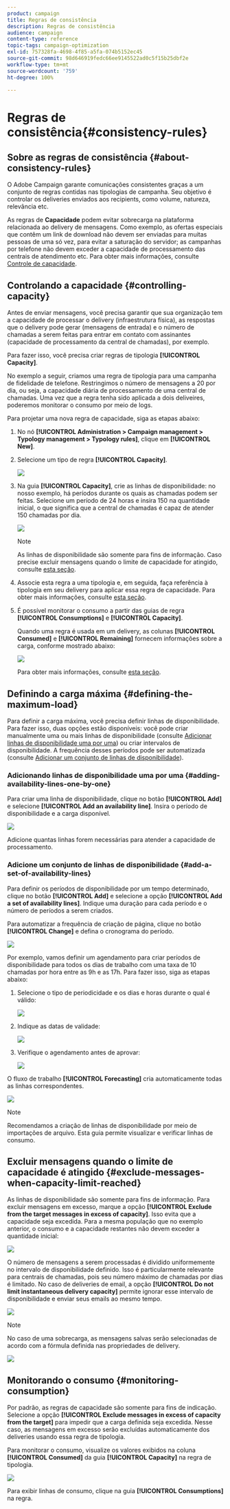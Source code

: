 ```yaml
---
product: campaign
title: Regras de consistência
description: Regras de consistência
audience: campaign
content-type: reference
topic-tags: campaign-optimization
exl-id: 757328fa-4698-4f85-a5fa-074b5152ec45
source-git-commit: 98d646919fedc66ee9145522ad0c5f15b25dbf2e
workflow-type: tm+mt
source-wordcount: '759'
ht-degree: 100%

---
```


# Regras de consistência{#consistency-rules}

## Sobre as regras de consistência {#about-consistency-rules}

O Adobe Campaign garante comunicações consistentes graças a um conjunto de regras contidas nas tipologias de campanha. Seu objetivo é controlar os deliveries enviados aos recipients, como volume, natureza, relevância etc.

As regras de **Capacidade** podem evitar sobrecarga na plataforma relacionada ao delivery de mensagens. Como exemplo, as ofertas especiais que contêm um link de download não devem ser enviadas para muitas pessoas de uma só vez, para evitar a saturação do servidor; as campanhas por telefone não devem exceder a capacidade de processamento das centrais de atendimento etc. Para obter mais informações, consulte [Controle de capacidade](#controlling-capacity).

## Controlando a capacidade {#controlling-capacity}

Antes de enviar mensagens, você precisa garantir que sua organização tem a capacidade de processar o delivery (infraestrutura física), as respostas que o delivery pode gerar (mensagens de entrada) e o número de chamadas a serem feitas para entrar em contato com assinantes (capacidade de processamento da central de chamadas), por exemplo.

Para fazer isso, você precisa criar regras de tipologia **[!UICONTROL Capacity]**.

No exemplo a seguir, criamos uma regra de tipologia para uma campanha de fidelidade de telefone. Restringimos o número de mensagens a 20 por dia, ou seja, a capacidade diária de processamento de uma central de chamadas. Uma vez que a regra tenha sido aplicada a dois deliveires, poderemos monitorar o consumo por meio de logs.

Para projetar uma nova regra de capacidade, siga as etapas abaixo:

1. No nó **[!UICONTROL Administration > Campaign management > Typology management > Typology rules]**, clique em **[!UICONTROL New]**.
1. Selecione um tipo de regra **[!UICONTROL Capacity]**.

   ![](assets/campaign_opt_create_capacity_01.png)

1. Na guia **[!UICONTROL Capacity]**, crie as linhas de disponibilidade: no nosso exemplo, há períodos durante os quais as chamadas podem ser feitas. Selecione um período de 24 horas e insira 150 na quantidade inicial, o que significa que a central de chamadas é capaz de atender 150 chamadas por dia.

   ![](assets/campaign_opt_create_capacity_02.png)

   >[!NOTE]
   >
   >As linhas de disponibilidade são somente para fins de informação. Caso precise excluir mensagens quando o limite de capacidade for atingido, consulte [esta seção](#exclude-messages-when-capacity-limit-reached).

1. Associe esta regra a uma tipologia e, em seguida, faça referência à tipologia em seu delivery para aplicar essa regra de capacidade. Para obter mais informações, consulte [esta seção](../../campaign/using/applying-rules.md#applying-a-typology-to-a-delivery).
1. É possível monitorar o consumo a partir das guias de regra **[!UICONTROL Consumptions]** e **[!UICONTROL Capacity]**.

   Quando uma regra é usada em um delivery, as colunas **[!UICONTROL Consumed]** e **[!UICONTROL Remaining]** fornecem informações sobre a carga, conforme mostrado abaixo:

   ![](assets/campaign_opt_create_capacity_03.png)

   Para obter mais informações, consulte [esta seção](#monitoring-consumption).

## Definindo a carga máxima {#defining-the-maximum-load}

Para definir a carga máxima, você precisa definir linhas de disponibilidade. Para fazer isso, duas opções estão disponíveis: você pode criar manualmente uma ou mais linhas de disponibilidade (consulte [Adicionar linhas de disponibilidade uma por uma](#adding-availability-lines-one-by-one)) ou criar intervalos de disponibilidade. A frequência desses períodos pode ser automatizada (consulte [Adicionar um conjunto de linhas de disponibilidade](#add-a-set-of-availability-lines)).

### Adicionando linhas de disponibilidade uma por uma {#adding-availability-lines-one-by-one}

Para criar uma linha de disponibilidade, clique no botão **[!UICONTROL Add]** e selecione **[!UICONTROL Add an availability line]**. Insira o período de disponibilidade e a carga disponível.

![](assets/campaign_opt_create_capacity_02.png)

Adicione quantas linhas forem necessárias para atender a capacidade de processamento.

### Adicione um conjunto de linhas de disponibilidade {#add-a-set-of-availability-lines}

Para definir os períodos de disponibilidade por um tempo determinado, clique no botão **[!UICONTROL Add]** e selecione a opção **[!UICONTROL Add a set of availability lines]**. Indique uma duração para cada período e o número de períodos a serem criados.

Para automatizar a frequência de criação de página, clique no botão **[!UICONTROL Change]** e defina o cronograma do período.

![](assets/campaign_opt_create_capacity_07.png)

Por exemplo, vamos definir um agendamento para criar períodos de disponibilidade para todos os dias de trabalho com uma taxa de 10 chamadas por hora entre as 9h e as 17h. Para fazer isso, siga as etapas abaixo:

1. Selecione o tipo de periodicidade e os dias e horas durante o qual é válido:

   ![](assets/campaign_opt_create_capacity_08.png)

1. Indique as datas de validade:

   ![](assets/campaign_opt_create_capacity_09.png)

1. Verifique o agendamento antes de aprovar:

   ![](assets/campaign_opt_create_capacity_10.png)

O fluxo de trabalho **[!UICONTROL Forecasting]** cria automaticamente todas as linhas correspondentes.

![](assets/campaign_opt_create_capacity_12.png)

>[!NOTE]
>
>Recomendamos a criação de linhas de disponibilidade por meio de importações de arquivo. Esta guia permite visualizar e verificar linhas de consumo.

## Excluir mensagens quando o limite de capacidade é atingido {#exclude-messages-when-capacity-limit-reached}

As linhas de disponibilidade são somente para fins de informação. Para excluir mensagens em excesso, marque a opção **[!UICONTROL Exclude from the target messages in excess of capacity]**. Isso evita que a capacidade seja excedida. Para a mesma população que no exemplo anterior, o consumo e a capacidade restantes não devem exceder a quantidade inicial:

![](assets/campaign_opt_create_capacity_04.png)

O número de mensagens a serem processadas é dividido uniformemente no intervalo de disponibilidade definido. Isso é particularmente relevante para centrais de chamadas, pois seu número máximo de chamadas por dias é limitado. No caso de deliveries de email, a opção **[!UICONTROL Do not limit instantaneous delivery capacity]** permite ignorar esse intervalo de disponibilidade e enviar seus emails ao mesmo tempo.

![](assets/campaign_opt_create_capacity_05.png)

>[!NOTE]
>
>No caso de uma sobrecarga, as mensagens salvas serão selecionadas de acordo com a fórmula definida nas propriedades de delivery.

![](assets/campaign_opt_create_capacity_06.png)

## Monitorando o consumo {#monitoring-consumption}

Por padrão, as regras de capacidade são somente para fins de indicação. Selecione a opção **[!UICONTROL Exclude messages in excess of capacity from the target]** para impedir que a carga definida seja excedida. Nesse caso, as mensagens em excesso serão excluídas automaticamente dos deliveries usando essa regra de tipologia.

Para monitorar o consumo, visualize os valores exibidos na coluna **[!UICONTROL Consumed]** da guia **[!UICONTROL Capacity]** na regra de tipologia.

![](assets/campaign_opt_create_capacity_04.png)

Para exibir linhas de consumo, clique na guia **[!UICONTROL Consumptions]** na regra.
